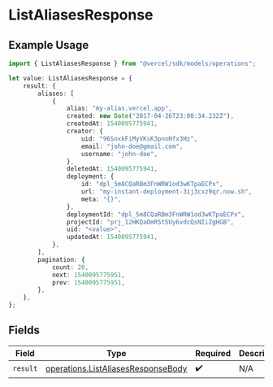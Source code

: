 # ListAliasesResponse

## Example Usage

```typescript
import { ListAliasesResponse } from "@vercel/sdk/models/operations";

let value: ListAliasesResponse = {
    result: {
        aliases: [
            {
                alias: "my-alias.vercel.app",
                created: new Date("2017-04-26T23:00:34.232Z"),
                createdAt: 1540095775941,
                creator: {
                    uid: "96SnxkFiMyVKsK3pnoHfx3Hz",
                    email: "john-doe@gmail.com",
                    username: "john-doe",
                },
                deletedAt: 1540095775941,
                deployment: {
                    id: "dpl_5m8CQaRBm3FnWRW1od3wKTpaECPx",
                    url: "my-instant-deployment-3ij3cxz9qr.now.sh",
                    meta: "{}",
                },
                deploymentId: "dpl_5m8CQaRBm3FnWRW1od3wKTpaECPx",
                projectId: "prj_12HKQaOmR5t5Uy6vdcQsNIiZgHGB",
                uid: "<value>",
                updatedAt: 1540095775941,
            },
        ],
        pagination: {
            count: 20,
            next: 1540095775951,
            prev: 1540095775951,
        },
    },
};
```

## Fields

| Field                                                                                    | Type                                                                                     | Required                                                                                 | Description                                                                              |
| ---------------------------------------------------------------------------------------- | ---------------------------------------------------------------------------------------- | ---------------------------------------------------------------------------------------- | ---------------------------------------------------------------------------------------- |
| `result`                                                                                 | [operations.ListAliasesResponseBody](../../models/operations/listaliasesresponsebody.md) | :heavy_check_mark:                                                                       | N/A                                                                                      |